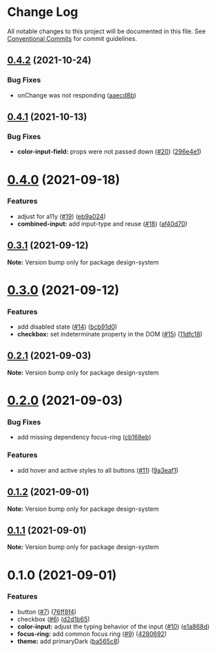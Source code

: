 # Change Log

All notable changes to this project will be documented in this file.
See [Conventional Commits](https://conventionalcommits.org) for commit guidelines.

## [0.4.2](https://github.com/dekk-app/design-system/compare/v0.4.1...v0.4.2) (2021-10-24)


### Bug Fixes

* onChange was not responding ([aaecd8b](https://github.com/dekk-app/design-system/commit/aaecd8b6b888d9cb121406df76ef179aa3972828))





## [0.4.1](https://github.com/dekk-app/design-system/compare/v0.4.0...v0.4.1) (2021-10-13)


### Bug Fixes

* **color-input-field:** props were not passed down ([#20](https://github.com/dekk-app/design-system/issues/20)) ([296e4e1](https://github.com/dekk-app/design-system/commit/296e4e191325e3b371bce161d42d1ab26630d8fd))





# [0.4.0](https://github.com/dekk-app/design-system/compare/v0.3.1...v0.4.0) (2021-09-18)


### Features

* adjust for a11y ([#19](https://github.com/dekk-app/design-system/issues/19)) ([eb9a024](https://github.com/dekk-app/design-system/commit/eb9a0248640880cf849e80143a3055b825d086df))
* **combined-input:** add input-type and reuse ([#18](https://github.com/dekk-app/design-system/issues/18)) ([af40d70](https://github.com/dekk-app/design-system/commit/af40d7066174b390933bff0160431cdb04fb6c5f))





## [0.3.1](https://github.com/dekk-app/design-system/compare/v0.3.0...v0.3.1) (2021-09-12)

**Note:** Version bump only for package design-system





# [0.3.0](https://github.com/dekk-app/design-system/compare/v0.2.1...v0.3.0) (2021-09-12)


### Features

* add disabled state ([#14](https://github.com/dekk-app/design-system/issues/14)) ([bcb91d0](https://github.com/dekk-app/design-system/commit/bcb91d07bf79c83bd58de30652dd24c6c21be2b1))
* **checkbox:** set indeterminate property in the DOM ([#15](https://github.com/dekk-app/design-system/issues/15)) ([11dfc18](https://github.com/dekk-app/design-system/commit/11dfc18c815c03b143ac48015612c229b400e3b1))





## [0.2.1](https://github.com/dekk-app/design-system/compare/v0.2.0...v0.2.1) (2021-09-03)

**Note:** Version bump only for package design-system





# [0.2.0](https://github.com/dekk-app/design-system/compare/v0.1.2...v0.2.0) (2021-09-03)


### Bug Fixes

* add missing dependency focus-ring ([cb168eb](https://github.com/dekk-app/design-system/commit/cb168ebc17fc69b3783b5ee17d29c99c4483036f))


### Features

* add hover and active styles to all buttons ([#11](https://github.com/dekk-app/design-system/issues/11)) ([9a3eaf1](https://github.com/dekk-app/design-system/commit/9a3eaf1ed1202f937c3efabf3189c51762e8fd61))





## [0.1.2](https://github.com/dekk-app/design-system/compare/v0.1.1...v0.1.2) (2021-09-01)

**Note:** Version bump only for package design-system





## [0.1.1](https://github.com/dekk-app/design-system/compare/v0.1.0...v0.1.1) (2021-09-01)

**Note:** Version bump only for package design-system





# 0.1.0 (2021-09-01)


### Features

* button ([#7](https://github.com/dekk-app/design-system/issues/7)) ([76ff8f4](https://github.com/dekk-app/design-system/commit/76ff8f40b929eb9f194bec03b0e74cfe4d97f2a0))
* checkbox ([#6](https://github.com/dekk-app/design-system/issues/6)) ([d2d1b65](https://github.com/dekk-app/design-system/commit/d2d1b65de2570e6c650423d817c96be2df189fe0))
* **color-input:** adjust the typing behavior of the input ([#10](https://github.com/dekk-app/design-system/issues/10)) ([e1a868d](https://github.com/dekk-app/design-system/commit/e1a868d2cd5aeee10dc02794eb105b2a07bb831a))
* **focus-ring:** add common focus ring ([#9](https://github.com/dekk-app/design-system/issues/9)) ([4280692](https://github.com/dekk-app/design-system/commit/4280692ea126519cf6f43f4c4b613301aad15b54))
* **theme:** add primaryDark ([ba565c8](https://github.com/dekk-app/design-system/commit/ba565c8db8affb629a1f7df309b83a1966e6565e))
